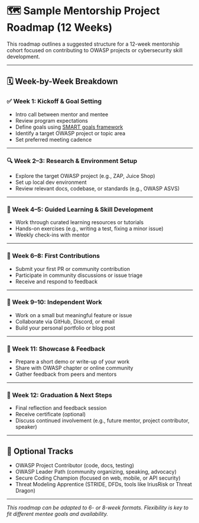 # 🗺️ Sample Mentorship Project Roadmap (12 Weeks)

This roadmap outlines a suggested structure for a 12-week mentorship cohort focused on contributing to OWASP projects or cybersecurity skill development.

---

## 🗓️ Week-by-Week Breakdown

### ✅ Week 1: Kickoff & Goal Setting
- Intro call between mentor and mentee
- Review program expectations
- Define goals using [SMART goals framework](https://en.wikipedia.org/wiki/SMART_criteria)
- Identify a target OWASP project or topic area
- Set preferred meeting cadence

---

### 🔍 Week 2–3: Research & Environment Setup
- Explore the target OWASP project (e.g., ZAP, Juice Shop)
- Set up local dev environment
- Review relevant docs, codebase, or standards (e.g., OWASP ASVS)

---

### 🧠 Week 4–5: Guided Learning & Skill Development
- Work through curated learning resources or tutorials
- Hands-on exercises (e.g., writing a test, fixing a minor issue)
- Weekly check-ins with mentor

---

### 🧪 Week 6–8: First Contributions
- Submit your first PR or community contribution
- Participate in community discussions or issue triage
- Receive and respond to feedback

---

### 🚀 Week 9–10: Independent Work
- Work on a small but meaningful feature or issue
- Collaborate via GitHub, Discord, or email
- Build your personal portfolio or blog post

---

### 🎯 Week 11: Showcase & Feedback
- Prepare a short demo or write-up of your work
- Share with OWASP chapter or online community
- Gather feedback from peers and mentors

---

### 🏁 Week 12: Graduation & Next Steps
- Final reflection and feedback session
- Receive certificate (optional)
- Discuss continued involvement (e.g., future mentor, project contributor, speaker)

---

## 📌 Optional Tracks

- OWASP Project Contributor (code, docs, testing)
- OWASP Leader Path (community organizing, speaking, advocacy)
- Secure Coding Champion (focused on web, mobile, or API security)
- Threat Modeling Apprentice (STRIDE, DFDs, tools like IriusRisk or Threat Dragon)

---

_This roadmap can be adapted to 6- or 8-week formats. Flexibility is key to fit different mentee goals and availability._
